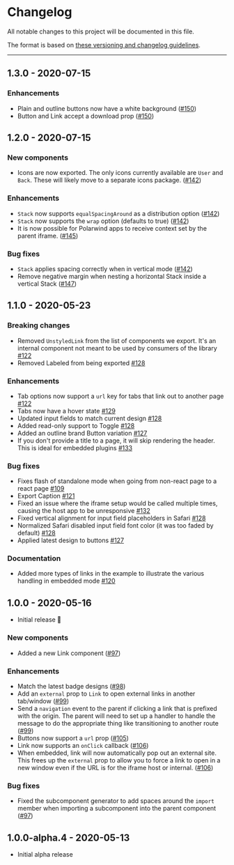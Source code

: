 # Changelog

All notable changes to this project will be documented in this file.

The format is based on [these versioning and changelog guidelines](https://git.io/polaris-changelog-guidelines).

<!-- Unreleased changes should go to UNRELEASED.md -->

---

## 1.3.0 - 2020-07-15

### Enhancements

- Plain and outline buttons now have a white background
  ([#150](https://github.com/envoy/polarwind/pull/150))
- Button and Link accept a download prop
  ([#150](https://github.com/envoy/polarwind/pull/150))

## 1.2.0 - 2020-07-15

### New components

- Icons are now exported. The only icons currently available are `User` and `Back`. These
  will likely move to a separate icons package.
  ([#142](https://github.com/envoy/polarwind/pull/142))

### Enhancements

- `Stack` now supports `equalSpacingAround` as a distribution option
  ([#142](https://github.com/envoy/polarwind/pull/142))
- `Stack` now supports the `wrap` option (defaults to true)
  ([#142](https://github.com/envoy/polarwind/pull/142))
- It is now possible for Polarwind apps to receive context set by the parent iframe.
  ([#145](https://github.com/envoy/polarwind/pull/145))

### Bug fixes

- `Stack` applies spacing correctly when in vertical mode
  ([#142](https://github.com/envoy/polarwind/pull/142))
- Remove negative margin when nesting a horizontal Stack inside a vertical Stack
  ([#147](https://github.com/envoy/polarwind/pull/147))

## 1.1.0 - 2020-05-23

### Breaking changes

- Removed `UnstyledLink` from the list of components we export. It's an internal component
  not meant to be used by consumers of the library
  [#122](https://github.com/envoy/polarwind/pull/122)
- Removed Labeled from being exported [#128](https://github.com/envoy/polarwind/pull/128)

### Enhancements

- Tab options now support a `url` key for tabs that link out to another page [#122](https://github.com/envoy/polarwind/pull/122)
- Tabs now have a hover state [#129](https://github.com/envoy/polarwind/pull/129)
- Updated input fields to match current design [#128](https://github.com/envoy/polarwind/pull/128)
- Added read-only support to Toggle [#128](https://github.com/envoy/polarwind/pull/128)
- Added an outline brand Button variation
  [#127](https://github.com/envoy/polarwind/pull/127)
- If you don't provide a title to a page, it will skip rendering the header. This is ideal
  for embedded plugins [#133](https://github.com/envoy/polarwind/pull/133)

### Bug fixes

- Fixes flash of standalone mode when going from non-react page to a react page
  [#109](https://github.com/envoy/polarwind/pull/109)
- Export Caption [#121](https://github.com/envoy/polarwind/pull/121)
- Fixed an issue where the iframe setup would be called multiple times, causing the host
  app to be unresponsive [#132](https://github.com/envoy/polarwind/pull/132)
- Fixed vertical alignment for input field placeholders in Safari [#128](https://github.com/envoy/polarwind/pull/128)
- Normalized Safari disabled input field font color (it was too faded by default) [#128](https://github.com/envoy/polarwind/pull/128)
- Applied latest design to buttons [#127](https://github.com/envoy/polarwind/pull/127)

### Documentation

- Added more types of links in the example to illustrate the various handling in embedded
  mode [#120](https://github.com/envoy/polarwind/pull/120)

## 1.0.0 - 2020-05-16

- Initial release 🎉

### New components

- Added a new Link component ([#97](https://github.com/envoy/polarwind/pull/97))

### Enhancements

- Match the latest badge designs ([#98](https://github.com/envoy/polarwind/pull/98))
- Add an `external` prop to `Link` to open external links in another tab/window
  ([#99](https://github.com/envoy/polarwind/pull/99))
- Send a `navigation` event to the parent if clicking a link that is prefixed with the
  origin. The parent will need to set up a handler to handle the message to do the
  appropriate thing like transitioning to another route
  ([#99](https://github.com/envoy/polarwind/pull/99))
- Buttons now support a `url` prop ([#105](https://github.com/envoy/polarwind/pull/105))
- Link now supports an `onClick` callback
  ([#106](https://github.com/envoy/polarwind/pull/106))
- When embedded, link will now automatically pop out an external site. This frees up the
  `external` prop to allow you to force a link to open in a new window even if the URL is
  for the iframe host or internal. ([#106](https://github.com/envoy/polarwind/pull/106))

### Bug fixes

- Fixed the subcomponent generator to add spaces around the `import` member when importing
  a subcomponent into the parent component
  ([#97](https://github.com/envoy/polarwind/pull/97))

## 1.0.0-alpha.4 - 2020-05-13

- Initial alpha release
